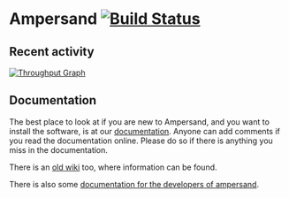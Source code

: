 # Ampersand [![Build Status](https://travis-ci.org/AmpersandTarski/Ampersand.svg?branch=master)](https://travis-ci.org/AmpersandTarski/Ampersand)

## Recent activity 
[![Throughput Graph](https://graphs.waffle.io/AmpersandTarski/Ampersand/throughput.svg)](https://waffle.io/AmpersandTarski/Ampersand/metrics)

## Documentation

The best place to look at if you are new to Ampersand, and you want to install the software, is at our [documentation](http://ampersandtarski.gitbooks.io/documentation/). Anyone can add comments if you read the documentation online. Please do so if there is anything you miss in the documentation. 

There is an [old wiki](wiki.tarski.nl) too, where information can be found. 

There is also some [documentation for the developers of ampersand](http://ampersandtarski.gitbooks.io/the-tools-we-use-for-ampersand/). 
